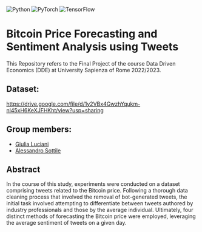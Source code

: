 ![Python](https://img.shields.io/badge/python-3670A0?style=for-the-badge&logo=python&logoColor=ffdd54)
![PyTorch](https://img.shields.io/badge/PyTorch-%23EE4C2C.svg?style=for-the-badge&logo=PyTorch&logoColor=white)
![TensorFlow](https://img.shields.io/badge/TensorFlow-FF6F00?style=for-the-badge&logo=tensorflow&logoColor=white)

# Bitcoin Price Forecasting and Sentiment Analysis using Tweets

This Repository refers to the Final Project of the course Data Driven Economics (DDE) at University Sapienza of Rome 2022/2023.

## Dataset:
https://drive.google.com/file/d/1y2VBx4GwzhYqukm-nl45xH6KeXJFHKht/view?usp=sharing

## Group members:
* [Giulia Luciani](https://github.com/Giulia-Luciani)
* [Alessandro Sottile](https://github.com/Sottix99)

## Abstract
In the course of this study, experiments were conducted on a dataset comprising tweets related to the Bitcoin price. Following a thorough data cleaning process that involved the removal of bot-generated tweets, the initial task involved attempting to differentiate between tweets authored by industry professionals and those by the average individual. Ultimately, four distinct methods of forecasting the Bitcoin price were employed, leveraging the average sentiment of tweets on a given day.
 
